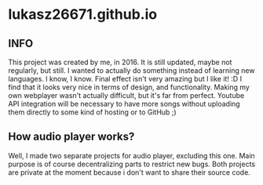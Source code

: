 # lukasz26671.github.io
## INFO

This project was created by me, in 2016. It is still updated, maybe not regularly, but still. 
I wanted to actually do something instead of learning new languages.
I know, I know. Final effect isn't very amazing but I like it! :D
I find that it looks very nice in terms of design, and functionality.
Making my own webplayer wasn't actually difficult, but it's far from perfect.
Youtube API integration will be necessary to have more songs without uploading them directly to some kind of hosting
or to GitHub ;)

## How audio player works?

Well, I made two separate projects for audio player, excluding this one. Main purpose is of course decentralizing parts to restrict new bugs. 
Both projects are private at the moment because i don't want to share their source code.
